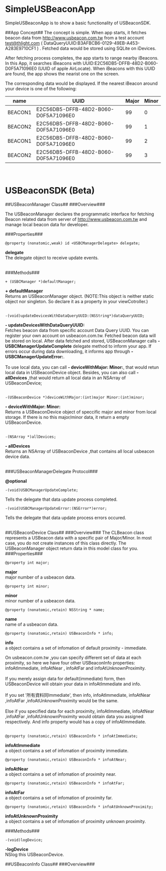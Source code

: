 SimpleUSBeaconApp
=================

SimpleUSBeaconApp is to show a basic functionality of USBeaconSDK. 

##App Concept##
The concept is simple. When app starts, it fetches beacon data from http://www.usbeacon.com.tw from a test account test@thlight.com ( DataQueryUUID:B3AFBCB6-0129-49EB-A453-A283E9710CF1 ) . Fetched data would be stored using SQLite on iDevices.
<br>

After fetching process completes, the app starts to range nearby iBeacons. In this App, it searches iBeacons with UUID:E2C56DB5-DFFB-48D2-B060-D0F5A71096E0 (UUID of apple AirLocate). When iBeacons with this UUID are found, the app shows the nearist one on the screen.
<br>

The corresponding data would be displayed.  If the nearest iBeacon around your device is one of the following:
<br>


|   name   | UUID | Major | Minor |
| ------------- | ------------- | ------------- |  ------------- |
| BEACON1  | E2C56DB5-DFFB-48D2-B060-D0F5A71096E0 | 99 | 0 |
| BEACON2  | E2C56DB5-DFFB-48D2-B060-D0F5A71096E0 | 99 | 1 |
| BEACON1  | E2C56DB5-DFFB-48D2-B060-D0F5A71096E0 | 99 | 2 |
| BEACON2  | E2C56DB5-DFFB-48D2-B060-D0F5A71096E0 | 99 | 3 |


<br>

USBeaconSDK (Beta)
=================

##USBeaconManager Class##
###Overview###

The USBeaconManager declares the programmatic interface for fetching Beacon related data from server of http://www.usbeacon.com.tw and manage local beacon data for developer.


###Properties###
```
@property (nonatomic,weak) id <USBCManagerDelegate> delegate;
```
**delegate**<br>
The delegate object to receive update events.
<br><br>

###Methods###

```
+ (USBCManager *)defaultManager;
```
**+ defaultManager**<br>
Returns an USBeaconManager object. (NOTE:This object is neither static object nor singleton. So declare it as a property in your viewCotroller.)
<br><br>
```
-(void)updateDevicesWithDataQueryUUID:(NSString*)dataQueryUUID;
```
**- updateDevicesWithDataQueryUUID:**<br> 
Fetches beacon data from specific account Data Query UUID. You can register your own account on usbeacon.com.tw. Fetched beacon data will be stored on local. After data fetched and stored, USBeaconManager calls **-USBCManagerUpdateComplete** delegate method to inform your app. If errors occur during data downloading, it informs app through  **- USBCManagerUpdateError:**. <br><br>
To use local data, you can call **- deviceWithMajor: Minor:**, that would retun local data in USBeaconDevice object. Besides, you can also call **- allDevices** ,that would return all local data in an NSArray of USBeaconDevice;
<br><br>
```
-(USBeaconDevice *)deviceWithMajor:(int)major Minor:(int)minor;
```
**- deviceWithMajor: Minor:**<br> 
Returns a USBeaconDevice object of speccific major and minor from local storage. If there is no this major/minor data, it return a empty USBeaconDevice.
<br><br>
```
-(NSArray *)allDevices;
```
**- allDevices** <br>
Returns an NSArray of USBeaconDevice ,that contains all local usbeacon device data.
<br><br>

###USBeaconManagerDelegate Protocol###

**@optional**
```
-(void)USBCManagerUpdateComplete;
```
Tells the delegate that data update process completed.
```
-(void)USBCManagerUpdateError:(NSError*)error;
```
Tells the delegate that data update process errors occured.
<br><br>

##USBeaconDevice Class##
###Overview###
The CLBeacon class represents a USBeacon data with a specific pair of Major/Minor. In most case, you do not create instances of this class directly. The USBeaconManager object return data in this model class for you.
###Properties###
```
@property int major;
```
**major**<br> 
major number of a usbeacon data.
```
@property int minor;
```
**minor**<br> 
minor number of a usbeacon data.

```
@property (nonatomic,retain) NSString * name;
```
**name**<br> 
name of a usbeacon data.

```
@property (nonatomic,retain) USBeaconInfo * info;
```
**info**<br> 
a object contains a set of infomation of default  proximity  - immediate.<br>

On usbeacon.com.tw ,you can specify different set of data at each proximity, so here we have four other USBeaconInfo properties: infoAtImmediate, infoAtNear , infoAtFar and infoAtUnknownProximity.<br><br>
If you merely assign data for default(immediate) form, then USBeaconDevice will obtain your data in infoAtImmediate and info.<br><br>
If you set '所有資料同Immediate', then info, infoAtImmediate, infoAtNear ,infoAtFar ,infoAtUnknownProximity would be the same.<br><br>
Else if you specified data for each proximity, infoAtImmediate, infoAtNear ,infoAtFar ,infoAtUnknownProximity would obtain data you assigned respectively. And info property would has a copy of infoAtImmediate.
<br><br>

```
@property (nonatomic,retain) USBeaconInfo * infoAtImmediate;
```
**infoAtImmediate**<br> 
a object contains a set of infomation of proximity immediate.
```
@property (nonatomic,retain) USBeaconInfo * infoAtNear;
```
**infoAtNear**<br> 
a object contains a set of infomation of proximity near.
```
@property (nonatomic,retain) USBeaconInfo * infoAtFar;
```
**infoAtFar**<br> 
a object contains a set of infomation of proximity far.
```
@property (nonatomic,retain) USBeaconInfo * infoAtUnknownProximity;
```
**infoAtUnknownProximity**<br> 
a object contains a set of infomation of proximity unknown proximity.

###Methods###

```
-(void)logDevice;
```
**-logDevice**<br> 
NSlog this USBeaconDevice.

##USBeaconInfo Class##
###Overview###



